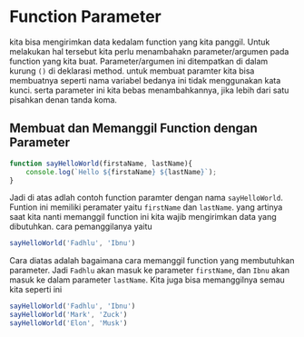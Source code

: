 # Function Parameter

kita bisa mengirimkan data kedalam function yang kita panggil. Untuk melakukan hal tersebut kita perlu menambahakn parameter/argumen pada function yang kita buat. Parameter/argumen ini ditempatkan di dalam kurung `()` di deklarasi method. untuk membuat paramter kita bisa membuatnya seperti nama variabel bedanya ini tidak menggunakan kata kunci. serta parameter ini kita bebas menambahkannya, jika lebih dari satu pisahkan denan tanda koma.

## Membuat dan Memanggil Function dengan Parameter

```js
function sayHelloWorld(firstaName, lastName){
    console.log(`Hello ${firstaName} ${lastName}`);
}
```

Jadi di atas adlah contoh function paramter dengan nama `sayHelloWorld`. Funtion ini memiliki peramater yaitu `firstName` dan `lastName`. yang artinya saat kita nanti memanggil function ini kita wajib mengirimkan data yang dibutuhkan. cara pemanggilanya yaitu

```js
sayHelloWorld('Fadhlu', 'Ibnu')
```

Cara diatas adalah bagaimana cara memanggil function yang membutuhkan parameter. Jadi `Fadhlu` akan masuk ke parameter `firstName`, dan `Ibnu` akan masuk ke dalam parameter `lastName`. Kita juga bisa memanggilnya semau kita seperti ini

```js
sayHelloWorld('Fadhlu', 'Ibnu')
sayHelloWorld('Mark', 'Zuck')
sayHelloWorld('Elon', 'Musk')
```